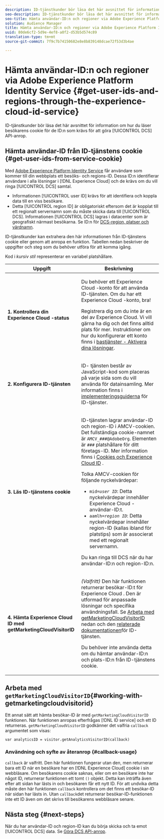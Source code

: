 ```yaml
---
description: ID-tjänstkunder bör läsa det här avsnittet för information om hur du läser besökarens cookie för de ID som krävs för att göra DCS API-anrop.
seo-description: ID-tjänstkunder bör läsa det här avsnittet för information om hur du läser besökarens cookie för de ID som krävs för att göra DCS API-anrop.
seo-title: Hämta användar-ID:n och regioner via Adobe Experience Platform Identity Service
solution: Audience Manager
title: Hämta användar-ID:n och regioner via Adobe Experience Platform Identity Service
uuid: 80de6cf2-5d9e-4ef8-a0f2-d53b5d574c89
translation-type: tm+mt
source-git-commit: 7f9c7b74150682e8e8b839148dcae72f53d3b4ae

---
```



# Hämta användar-ID:n och regioner via Adobe Experience Platform Identity Service {#get-user-ids-and-regions-through-the-experience-cloud-id-service}

ID-tjänstkunder bör läsa det här avsnittet för information om hur du läser besökarens cookie för de ID:n som krävs för att göra [!UICONTROL DCS] API-anrop.

## Hämta användar-ID från ID-tjänstens cookie {#get-user-ids-from-service-cookie}

Med [Adobe Experience Platform Identity Service](https://marketing.adobe.com/resources/help/en_US/mcvid/) får användare som kommer till din webbplats ett besöks- och regions-ID. Dessa ID:n identifierar användare i alla lösningar i [!DNL Experience Cloud] och de krävs om du vill ringa [!UICONTROL DCS] samtal.

* Informationen [!UICONTROL user ID] krävs för att identifiera och koppla data till en viss besökare.
* Detta [!UICONTROL region ID] är obligatoriskt eftersom det är kopplat till ett regionalt servernamn som du måste skicka data till [!UICONTROL DCS]. Informationen [!UICONTROL DCS] lagras i datacenter som är geografiskt närmast besökarna. Se ID:n för [DCS-region, platser och värdnamn](../../../api/dcs-intro/dcs-api-reference/dcs-regions.md).

ID-tjänstkunder kan extrahera den här informationen från ID-tjänstens cookie eller genom att anropa en funktion. Tabellen nedan beskriver de uppgifter och steg som du behöver utföra för att komma igång.

Kod i *kursiv stil* representerar en variabel platshållare.

<table id="table_660EBE1C24DD4FBE9DCE5191836C9135"> 
 <thead> 
  <tr> 
   <th colname="col1" class="entry"> Uppgift </th> 
   <th colname="col2" class="entry"> Beskrivning </th> 
  </tr> 
 </thead>
 <tbody> 
  <tr> 
   <td colname="col1"> <p> <b>1. Kontrollera din <span class="keyword"> Experience Cloud</span> -status</b> </p> </td> 
   <td colname="col2"> <p>Du behöver ett <span class="keyword"> Experience Cloud</span> -konto för att använda ID-tjänsten. Om du har ett <span class="keyword"> Experience Cloud</span> -konto, bra! </p> <p> Registrera dig om du inte är en del av <span class="keyword"> Experience Cloud</span>. Vi vill gärna ha dig och det finns alltid plats för mer. Instruktioner om hur du konfigurerar ett konto finns i <a href="https://marketing.adobe.com/resources/help/en_US/mcloud/?f=core_services.html" format="https" scope="external"> bastjänster - Aktivera dina lösningar</a>. </p> </td> 
  </tr> 
  <tr> 
   <td colname="col1"> <p> <b>2. Konfigurera <span class="keyword"> ID-tjänsten</span></b> </p> </td> 
   <td colname="col2"> <p>ID- <span class="keyword"> tjänsten</span> består av JavaScript-kod som placeras på varje sida som du vill använda för datainsamling. Mer information finns i <a href="https://marketing.adobe.com/resources/help/en_US/mcvid/mcvid-implementation-guides.html" format="https" scope="external"> implementeringsguiderna</a> för ID-tjänster. </p> </td> 
  </tr> 
  <tr> 
   <td colname="col1"> <p> <b>3. Läs <span class="keyword"> ID-tjänstens</span> cookie</b> </p> </td> 
   <td colname="col2"> <p>ID-tjänsten <span class="keyword"></span> lagrar användar-ID och region-ID i AMCV-cookien. Det fullständiga cookie-namnet är <code>AMCV_<i>###</i>@AdobeOrg</code>. Elementen är <code><i>###</i></code> platshållare för ditt företags-ID. Mer information finns i <a href="https://marketing.adobe.com/resources/help/en_US/mcvid/mcvid_cookies.html" format="https" scope="external"> Cookies och Experience Cloud ID</a> . </p> <p>Tolka AMCV-cookien för följande nyckelvärdepar: </p> <p> 
     <ul id="ul_502ECFCDDD084D448B5EDC4E5C0909C1"> 
      <li id="li_662FFA36AC854E699D50A183B161D654"> <code>mid=<i>user ID</i></code>: Detta nyckelvärdepar innehåller <span class="keyword"> Experience Cloud</span> -användar-ID:t. </li> 
      <li id="li_65422233187B4217B50DC52DBD58F404"> <code>aamlh=<i>region ID</i></code>: Detta nyckelvärdepar innehåller region-ID (kallas ibland för <span class="term"> platstips</span>) som är associerat med ett regionalt servernamn. </li> 
     </ul> </p> <p>Du kan ringa till <span class="wintitle"> DCS</span> när du har användar-ID:n och region-ID:n. </p> </td> 
  </tr> 
  <tr> 
   <td colname="col1"> <p> <b>4. Hämta <span class="keyword"> Experience Cloud ID</span> med getMarketingCloudVisitorID</b> </p> </td> 
   <td colname="col2"> <p><i>(Valfritt)</i> Den här funktionen returnerar besökar-ID:t för <span class="keyword"> Experience Cloud</span> . Den är utformad för anpassade lösningar och specifika användningsfall. Se <a href="../../../api/dcs-intro/dcs-s2s/dcs-mcid-ids.md#working-with-getmarketingcloudvisitorid"> Arbeta med getMarketingCloudVisitorID</a> nedan och den <a href="https://marketing.adobe.com/resources/help/en_US/mcvid/mcvid-getmcvid.html" format="https" scope="external"> relaterade dokumentationen</a>för ID-tjänsten. </p> <p>Du behöver inte använda detta om du hämtar användar-ID:n och plats-ID:n från ID-tjänstens cookie. </p> </td> 
  </tr> 
 </tbody> 
</table>

## Arbeta med `getMarketingCloudVisitorID`{#working-with-getmarketingcloudvisitorid}

Ett annat sätt att hämta besökar-ID är med `getMarketingCloudVisitorID` funktionen. När funktionen anropas efterfrågas [!DNL ID service] och ett ID returneras. `getMarketingCloudVisitorID` godkänner det valfria `callback` argumentet som visas:

`var analyticsID = visitor.getAnalyticsVisitorID(callback)`

### Användning och syfte av återanrop {#callback-usage}

`callback` är valfritt. Den här funktionen fungerar utan den, men returnerar bara ett ID när en besökare har en [!DNL Experience Cloud] cookie i sin webbläsare. Om besökarens cookie saknas, eller om en besökare inte har något ID, returnerar funktionen ett tomt `()` objekt. Detta kan inträffa även efter att sidan har lästs in och besökaren får ett nytt ID. För att undvika detta måste den här funktionen `callback` kontrollera om det finns ett besökar-ID när sidan har lästs in. Utan `callback`det returnerar besökar-ID-funktionen inte ett ID även om det skrivs till besökarens webbläsare senare.

## Nästa steg {#next-steps}

När du har användar-ID och region-ID kan du börja skicka och ta emot [!UICONTROL DCS] data. Se [Göra DCS API-anrop](../../../api/dcs-intro/dcs-s2s/dcs-s2s-calls.md).
